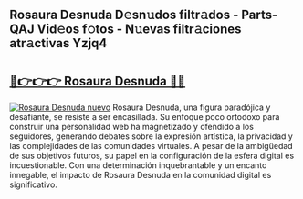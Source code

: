 ## Rosaura Desnuda D𝚎sn𝚞dos filtr𝚊dos - Parts-QAJ Vid𝚎os f𝚘tos - N𝚞evas filtr𝚊ciones atr𝚊ctivas Yzjq4

# <h2><a href="http://mb4v9l.tromn.icu/?c=Rosaura+Desnuda">🔗👉👉👉 Rosaura Desnuda 🔗🔗</a></h2>

[![Rosaura Desnuda nuevo](https://i.imgur.com/pEAQMta.gif)](http://mb4v9l.tromn.icu/?c=Rosaura+Desnuda)
Rosaura Desnuda, una figura paradójica y desafiante, se resiste a ser encasillada. Su enfoque poco ortodoxo para construir una personalidad web ha magnetizado y ofendido a los seguidores, generando debates sobre la expresión artística, la privacidad y las complejidades de las comunidades virtuales. A pesar de la ambigüedad de sus objetivos futuros, su papel en la configuración de la esfera digital es incuestionable. Con una determinación inquebrantable y un encanto innegable, el impacto de Rosaura Desnuda en la comunidad digital es significativo.
